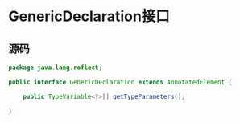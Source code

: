# GenericDeclaration接口



## 源码

```java
package java.lang.reflect;

public interface GenericDeclaration extends AnnotatedElement {

    public TypeVariable<?>[] getTypeParameters();

}
```

 

